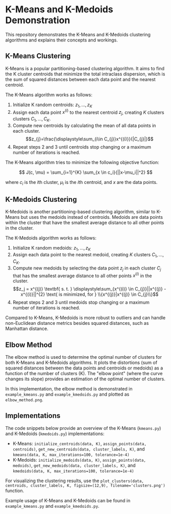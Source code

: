 # K-Means and K-Medoids Demonstration

This repository demonstrates the K-Means and K-Medoids clustering algorithms and explains their concepts and workings.

## K-Means Clustering

K-Means is a popular partitioning-based clustering algorithm. It aims to find the K cluster centroids that minimize the total intraclass dispersion, which is the sum of squared distances between each data point and the nearest centroid.

The K-Means algorithm works as follows:

1. Initialize K random centroids: $z_{1},\dots,z_{K}$
2. Assign each data point $x^{(i)}$ to the nearest centroid $z_{j}$, creating $K$ clusters clusters $C_{1},\dots,C_{K}$.
3. Compute new centroids by calculating the mean of all data points in each cluster.
$$z_{j}=\frac{\displaystyle\sum_{i\in C_{j}}x^{(i)}}{|C_{j}|}$$
4. Repeat steps 2 and 3 until centroids stop changing or a maximum number of iterations is reached.

The K-Means algorithm tries to minimize the following objective function:

$$
J(c, \mu) = \sum_{i=1}^{K} \sum_{x \in c_i}{||x-\mu_i||^2}
$$

where $c_i$ is the $i\text{th}$ cluster, $\mu_i$ is the $i\text{th}$ centroid, and $x$ are the data points.

## K-Medoids Clustering

K-Medoids is another partitioning-based clustering algorithm, similar to K-Means but uses the medoids instead of centroids. Medoids are data points within the cluster that have the smallest average distance to all other points in the cluster.

The K-Medoids algorithm works as follows:

1. Initialize K random medoids: $z_{1},\dots,z_{K}$
2. Assign each data point to the nearest medoid, creating $K$ clusters $C_{1},\dots,C_{K}$.
3. Compute new medoids by selecting the data point $z_{j}$ in each cluster $C_{j}$ that has the smallest average distance to all other points $x^{(i)}$ in the cluster.
$$z_j = x^{(j)} \textbf{ s. t. } \displaystyle\sum_{x^{(i)} \in C_{j}}||x^{(j)} - x^{(i)}||^{2} \text{  is minimized, for  } \\{x^{(j)}|x^{(j)} \in C_{j}\\}$$ 
4. Repeat steps 2 and 3 until medoids stop changing or a maximum number of iterations is reached.

Compared to K-Means, K-Medoids is more robust to outliers and can handle non-Euclidean distance metrics besides squared distances, such as Manhattan distance.

## Elbow Method

The elbow method is used to determine the optimal number of clusters for both K-Means and K-Medoids algorithms. It plots the distortions (sum of squared distances between the data points and centroids or medoids) as a function of the number of clusters (K). The "elbow point" (where the curve changes its slope) provides an estimation of the optimal number of clusters.

In this implementation, the elbow method is demonstrated in `example_kmeans.py` and `example_kmedoids.py` and plotted as `elbow_method.png`.

## Implementations

The code snippets below provide an overview of the K-Means (`kmeans.py`) and K-Medoids (`kmedoids.py`) implementations:

- K-Means: `initialize_centroids(data, K)`, `assign_points(data, centroids)`, `get_new_centroids(data, cluster_labels, K)`, and `kmeans(data, K, max_iterations=100, tolerance=1e-4)`
- K-Medoids: `initialize_medoids(data, K)`, `assign_points(data, medoids)`, `get_new_medoids(data, cluster_labels, K)`, and `kmedoids(data, K, max_iterations=100, tolerance=1e-4)`

For visualizing the clustering results, use the `plot_clusters(data, centroids, cluster_labels, K, figsize=(12,9), filename='clusters.png')` function.

Example usage of K-Means and K-Medoids can be found in `example_kmeans.py` and `example_kmedoids.py`.
